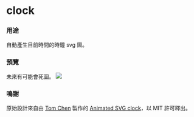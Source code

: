 # clock

### 用途
自動產生目前時間的時鐘 svg 圖。

### 預覽
未來有可能會死圖。
![](https://day.ls197.workers.dev/time/clock.png/size:300x300)

### 鳴謝
原始設計來自由 [Tom Chen](https://github.com/tomchen) 製作的 [Animated SVG clock](https://github.com/tomchen/animated-svg-clock)，以 MIT 許可釋出。